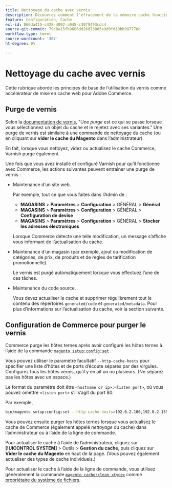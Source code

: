 ```yaml
---
title: Nettoyage du cache avec vernis
description: Découvrez comment l’effacement de la mémoire cache fonctionne avec le vernis et comment l’utiliser comme accélérateur de mise en cache web pour l’application Adobe Commerce.
feature: Configuration, Cache
exl-id: 866da415-c428-4092-a045-c3079493cdc4
source-git-commit: 79c8a15fb9686dd26d73805e9d0fd18bb987770d
workflow-type: tm+mt
source-wordcount: '367'
ht-degree: 0%

---
```


# Nettoyage du cache avec vernis

Cette rubrique aborde les principes de base de l’utilisation du vernis comme accélérateur de mise en cache web pour Adobe Commerce.

## Purge de vernis

Selon la [documentation de vernis](https://www.varnish-cache.org/docs/trunk/users-guide/purging.html), &quot;Une *purge* est ce qui se passe lorsque vous sélectionnez un objet du cache et le rejetez avec ses variantes.&quot; Une purge de vernis est similaire à une commande de nettoyage du cache (ou en cliquant sur **vider le cache du Magento** dans l’administrateur).

En fait, lorsque vous nettoyez, videz ou actualisez le cache Commerce, Varnish purge également.

Une fois que vous avez installé et configuré Varnish pour qu’il fonctionne avec Commerce, les actions suivantes peuvent entraîner une purge de vernis :

- Maintenance d’un site web.

  Par exemple, tout ce que vous faites dans l’Admin de :

   - **MAGASINS** > **Paramètres** > **Configuration** > GÉNÉRAL > **Général**
   - **MAGASINS** > **Paramètres** > **Configuration** > GÉNÉRAL > **Configuration de devise**
   - **MAGASINS** > **Paramètres** > **Configuration** > GÉNÉRAL > **Stocker les adresses électroniques**

  Lorsque Commerce détecte une telle modification, un message s’affiche vous informant de l’actualisation du cache.

- Maintenance d’un magasin (par exemple, ajout ou modification de catégories, de prix, de produits et de règles de tarification promotionnelle).

  Le vernis est purgé automatiquement lorsque vous effectuez l’une de ces tâches.

- Maintenance du code source.

  Vous devez actualiser le cache et supprimer régulièrement tout le contenu des répertoires `generated/code` et `generated/metadata`. Pour plus d’informations sur l’actualisation du cache, voir la section suivante.

## Configuration de Commerce pour purger le vernis

Commerce purge les hôtes ternes après avoir configuré les hôtes ternes à l’aide de la commande [`magento setup:config:set`](https://experienceleague.adobe.com/en/docs/commerce-operations/tools/cli-reference/commerce-on-premises#setupconfigset) .

Vous pouvez utiliser le paramètre facultatif `--http-cache-hosts` pour spécifier une liste d’hôtes et de ports d’écoute séparés par des virgules. Configurez tous les hôtes vernis, qu’il y en ait un ou plusieurs. (Ne séparez pas les hôtes avec un espace.)

Le format du paramètre doit être `<hostname or ip>:<listen port>`, où vous pouvez omettre `<listen port>` s’il s’agit du port 80.

Par exemple,

```bash
bin/magento setup:config:set --http-cache-hosts=192.0.2.100,192.0.2.155:6081
```

Vous pouvez ensuite purger les hôtes ternes lorsque vous actualisez le cache de Commerce (également appelé *nettoyage* du cache) dans l’administrateur ou à l’aide de la ligne de commande.

Pour actualiser le cache à l’aide de l’administrateur, cliquez sur **[!UICONTROL SYSTEM]** > Outils > **Gestion du cache**, puis cliquez sur **Vider le cache du Magento** en haut de la page. (Vous pouvez également actualiser des types de cache individuels.)

Pour actualiser le cache à l’aide de la ligne de commande, vous utilisez généralement la commande [`magento cache:clean <type>`](../cli/manage-cache.md#clean-and-flush-cache-types) comme [propriétaire du système de fichiers](../../installation/prerequisites/file-system/overview.md).
